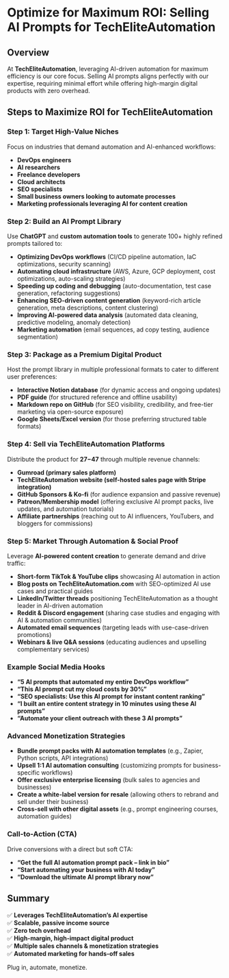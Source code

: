 # Optimize for Maximum ROI: Selling AI Prompts for TechEliteAutomation

## Overview
At **TechEliteAutomation**, leveraging AI-driven automation for maximum efficiency is our core focus. Selling AI prompts aligns perfectly with our expertise, requiring minimal effort while offering high-margin digital products with zero overhead.

## Steps to Maximize ROI for TechEliteAutomation

### Step 1: Target High-Value Niches
Focus on industries that demand automation and AI-enhanced workflows:
- **DevOps engineers**
- **AI researchers**
- **Freelance developers**
- **Cloud architects**
- **SEO specialists**
- **Small business owners looking to automate processes**
- **Marketing professionals leveraging AI for content creation**

### Step 2: Build an AI Prompt Library
Use **ChatGPT** and **custom automation tools** to generate 100+ highly refined prompts tailored to:
- **Optimizing DevOps workflows** (CI/CD pipeline automation, IaC optimizations, security scanning)
- **Automating cloud infrastructure** (AWS, Azure, GCP deployment, cost optimizations, auto-scaling strategies)
- **Speeding up coding and debugging** (auto-documentation, test case generation, refactoring suggestions)
- **Enhancing SEO-driven content generation** (keyword-rich article generation, meta descriptions, content clustering)
- **Improving AI-powered data analysis** (automated data cleaning, predictive modeling, anomaly detection)
- **Marketing automation** (email sequences, ad copy testing, audience segmentation)

### Step 3: Package as a Premium Digital Product
Host the prompt library in multiple professional formats to cater to different user preferences:
- **Interactive Notion database** (for dynamic access and ongoing updates)
- **PDF guide** (for structured reference and offline usability)
- **Markdown repo on GitHub** (for SEO visibility, credibility, and free-tier marketing via open-source exposure)
- **Google Sheets/Excel version** (for those preferring structured table formats)

### Step 4: Sell via TechEliteAutomation Platforms
Distribute the product for **$27-$47** through multiple revenue channels:
- **Gumroad (primary sales platform)**
- **TechEliteAutomation website (self-hosted sales page with Stripe integration)**
- **GitHub Sponsors & Ko-fi** (for audience expansion and passive revenue)
- **Patreon/Membership model** (offering exclusive AI prompt packs, live updates, and automation tutorials)
- **Affiliate partnerships** (reaching out to AI influencers, YouTubers, and bloggers for commissions)

### Step 5: Market Through Automation & Social Proof
Leverage **AI-powered content creation** to generate demand and drive traffic:
- **Short-form TikTok & YouTube clips** showcasing AI automation in action
- **Blog posts on TechEliteAutomation.com** with SEO-optimized AI use cases and practical guides
- **LinkedIn/Twitter threads** positioning TechEliteAutomation as a thought leader in AI-driven automation
- **Reddit & Discord engagement** (sharing case studies and engaging with AI & automation communities)
- **Automated email sequences** (targeting leads with use-case-driven promotions)
- **Webinars & live Q&A sessions** (educating audiences and upselling complementary services)

### Example Social Media Hooks
- **“5 AI prompts that automated my entire DevOps workflow”**
- **“This AI prompt cut my cloud costs by 30%”**
- **“SEO specialists: Use this AI prompt for instant content ranking”**
- **“I built an entire content strategy in 10 minutes using these AI prompts”**
- **“Automate your client outreach with these 3 AI prompts”**

### Advanced Monetization Strategies
- **Bundle prompt packs with AI automation templates** (e.g., Zapier, Python scripts, API integrations)
- **Upsell 1:1 AI automation consulting** (customizing prompts for business-specific workflows)
- **Offer exclusive enterprise licensing** (bulk sales to agencies and businesses)
- **Create a white-label version for resale** (allowing others to rebrand and sell under their business)
- **Cross-sell with other digital assets** (e.g., prompt engineering courses, automation guides)

### Call-to-Action (CTA)
Drive conversions with a direct but soft CTA:
- **“Get the full AI automation prompt pack – link in bio”**
- **“Start automating your business with AI today”**
- **“Download the ultimate AI prompt library now”**

## Summary
✅ **Leverages TechEliteAutomation’s AI expertise**  
✅ **Scalable, passive income source**  
✅ **Zero tech overhead**  
✅ **High-margin, high-impact digital product**  
✅ **Multiple sales channels & monetization strategies**  
✅ **Automated marketing for hands-off sales**  

Plug in, automate, monetize.
